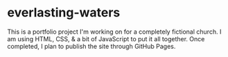 ﻿# everlasting-waters
This is a portfolio project I'm working on for a completely fictional church. I am using HTML, CSS, & a bit of JavaScript to put it all together. Once completed, I plan to publish the site through GitHub Pages.
